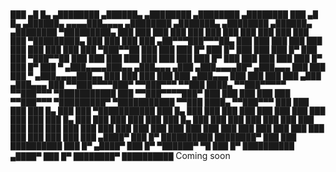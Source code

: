 <small>
      ███        ▄█    █▄       ▄████████        ▄██████▄     ▄████████    ▄████████    ▄████████     ███            ▄█    █▄     ▄██████▄    ▄▄▄▄███▄▄▄▄      ▄████████    ▄███████▄    ▄████████    ▄██████▄     ▄████████ 
▀█████████▄   ███    ███     ███    ███       ███    ███   ███    ███   ███    ███   ███    ███ ▀█████████▄       ███    ███   ███    ███ ▄██▀▀▀███▀▀▀██▄   ███    ███   ███    ███   ███    ███   ███    ███   ███    ███ 
   ▀███▀▀██   ███    ███     ███    █▀        ███    █▀    ███    ███   ███    █▀    ███    ███    ▀███▀▀██       ███    ███   ███    ███ ███   ███   ███   ███    █▀    ███    ███   ███    ███   ███    █▀    ███    █▀  
    ███   ▀  ▄███▄▄▄▄███▄▄  ▄███▄▄▄          ▄███         ▄███▄▄▄▄██▀  ▄███▄▄▄       ███    ███     ███   ▀      ▄███▄▄▄▄███▄▄ ███    ███ ███   ███   ███  ▄███▄▄▄       ███    ███   ███    ███  ▄███         ▄███▄▄▄     
    ███     ▀▀███▀▀▀▀███▀  ▀▀███▀▀▀         ▀▀███ ████▄  ▀▀███▀▀▀▀▀   ▀▀███▀▀▀     ▀███████████     ███         ▀▀███▀▀▀▀███▀  ███    ███ ███   ███   ███ ▀▀███▀▀▀     ▀█████████▀  ▀███████████ ▀▀███ ████▄  ▀▀███▀▀▀     
    ███       ███    ███     ███    █▄        ███    ███ ▀███████████   ███    █▄    ███    ███     ███           ███    ███   ███    ███ ███   ███   ███   ███    █▄    ███          ███    ███   ███    ███   ███    █▄  
    ███       ███    ███     ███    ███       ███    ███   ███    ███   ███    ███   ███    ███     ███           ███    ███   ███    ███ ███   ███   ███   ███    ███   ███          ███    ███   ███    ███   ███    ███ 
   ▄████▀     ███    █▀      ██████████       ████████▀    ███    ███   ██████████   ███    █▀     ▄████▀         ███    █▀     ▀██████▀   ▀█   ███   █▀    ██████████  ▄████▀        ███    █▀    ████████▀    ██████████ 
</small>
Coming soon
